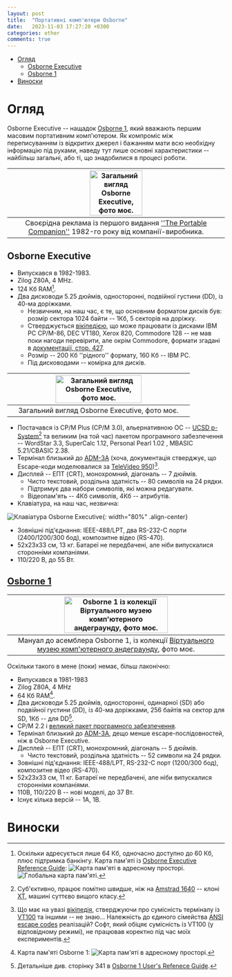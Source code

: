 ```yaml
---
layout: post
title:  "Портативні комп'ютери Osborne"
date:   2023-11-03 17:27:20 +0300
categories: other
comments: true
---
```


- [Огляд](#огляд)
  - [Osborne Executive](#osborne-executive)
  - [Osborne 1](#osborne-1)
- [Виноски](#виноски)

# Огляд

Osborne Executive -- нащадок [Osborne 1](https://en.wikipedia.org/wiki/Osborne_1), який вважають першим масовим портативним комп'ютером. Як компроміс між переписуванням із відкритих джерел і бажанням мати всю необхідну інформацію під руками, наведу тут лише основні характеристики -- найбільш загальні, або ті, що знадобилися в процесі роботи.  

| <img src="pics/osbe_magazine.jpg" width="50%"  title="Загальний вигляд Osborne Executive, фото моє." alt="Загальний вигляд Osborne Executive, фото моє." style="text-align: center;"> |
|:--------------------------------------------------:|
| Своєрідна реклама із першого видання [''The Portable Companion'']((https://archive.org/details/PortableCompanion19820607)) 1982-го року від компанії-виробника. |

## Osborne Executive

- Випускався в 1982-1983.
- Zilog Z80A, 4 MHz.
- 124 Кб RAM[^2].
- Два дисководи 5.25 дюймів, односторонні, подвійної густини (DD), із 40-ма доріжками. 
  - Незвичним, на наш час, є те, що основним форматом дисків був: розмір сектора 1024 байти -- 1Кб, 5 секторів на доріжку. 
  - Стверджується [вікіпедією](https://en.wikipedia.org/wiki/Osborne_Executive#Compatibility), що може працювати із дисками IBM PC CP/M-86, DEC VT180, Xerox 820, Commodore 128 -- не мав поки нагоди перевірити, але окрім Commodore, формати згадані в [документації, стор. 427](files/3F00186-00_ExecutiveRef_1983.pdf).
  - Розмір -- 200 Кб ''рідного'' формату, 160 Кб -- IBM PC.
  - Під дисководами -- комірка для дисків. 

| <img src="pics/osborne_executive_draft_photo.jpg" width="70%"   title="Загальний вигляд Osborne Executive, фото моє." alt="Загальний вигляд Osborne Executive, фото моє." style="text-align: center;"> |
|:--------------------------------------------------:|
| Загальний вигляд Osborne Executive, фото моє. |

 - Постачався із CP/M Plus (CP/M 3.0), альернативною ОС -- [UCSD p-System](https://en.wikipedia.org/wiki/UCSD_Pascal)[^3] та великим (на той час) пакетом програмного забезпечення -- WordStar 3.3, SuperCalc 1.12, Personal Pearl 1.02 , MBASIC 5.21/CBASIC 2.38.
 - Термінал близький до [ADM-3A](https://en.wikipedia.org/wiki/ADM-3A) (хоча, документація стверджує, що Escape-коди моделювалися за [TeleVideo 950](http://terminals-wiki.org/wiki/index.php/TeleVideo_950))[^4].
 - Дисплей -- ЕПТ (CRT), монохромний, діагональ -- 7 дюймів.
   - Чисто текстовий, роздільна здатність -- 80 символів на 24 рядки. 
   - Підтримує два набори символів, які можна редагувати.
   - Відеопам'ять -- 4Кб символів, 4Кб -- атрибутів.
 - Клавіатура, на наш час, незвична:
  
 ![Клавіатура Osborne Executive](pics/osbe_kbd_draft_photo.jpg){: width="80%" .align-center}
  
 - Зовнішні під'єднання: IEEE-488/LPT, два  RS-232-С порти (2400/1200/300 бод), композитне відео (RS-470).
 - 52x23x33 см, 13 кг. Батареї не передбачені, але ніби випускалися сторонніми компаніями.
 - 110/220 В, до 55 Вт.
<!--- Desolation -- Занадто нова, але див. https://forum.vcfed.org/index.php?threads/in-search-of-a-legendary-game-for-osborne.1240932/ -->



 ## [Osborne 1](https://en.wikipedia.org/wiki/Osborne_1)



| <img src="pics/osb1_frank.jpg" width="70%" title="Osborne 1 із колекції Віртуального музею комп'ютерного андеграунду, фото моє." alt="Osborne 1 із колекції Віртуального музею комп'ютерного андеграунду, фото моє." style="text-align: center;"> |
|:--------------------------------------------------:|
| Мануал до асемблера Osborne 1, із колекції [Віртуального музею комп'ютерного андеграунду](https://www.facebook.com/retro.pc.net), фото моє. |

 Оскільки такого в мене (поки) немає, більш лаконічно:

- Випускався в 1981-1983
- Zilog Z80A, 4 MHz
- 64 Кб RAM[^5].
- Два дисководи 5.25 дюймів, односторонні, одинарної (SD) або подвійної густини (DD), із 40-ма доріжками, 256 байтів на сектор для SD, 1Кб -- для DD[^6]. 
- CP/M 2.2 і [великий пакет програмного забезпечення](https://en.wikipedia.org/wiki/Osborne_1#Software).
- Термінал близький до [ADM-3A](https://en.wikipedia.org/wiki/ADM-3A), дещо менше escape-послідовностей, ніж в Osborne Executive.
 - Дисплей -- ЕПТ (CRT), монохромний, діагональ -- 5 дюймів.
   - Чисто текстовий, роздільна здатність -- 52 символи на 24 рядки. 
 - Зовнішні під'єднання: IEEE-488/LPT, RS-232-С порт (1200/300 бод), композитне відео (RS-470).
 - 52x23x33 см, 11 кг. Батареї не передбачені, але ніби випускалися сторонніми компаніями.
 - 110В, 110/220 В -- нові моделі, до 37 Вт.
 - Існує кілька версій -- 1A, 1B.

# Виноски 

[^1]: Здавалося б, нічого не заважало еспериментувати й раніше -- в емуляторах, але, хоча активно ними користуюся і для хобі і для роботи -- маю велике відторгнення працювати виключно в емуляторах. Ще для справи можу себе змусити, для розваги -- ні.

[^2]: Оскільки адресується лише 64 Кб, одночасно доступно до 60 Кб, плюс підтримка банкінгу. Карта пам'яті із [Osborne Executive Reference Guide](files/3F00186-00_ExecutiveRef_1983.pdf): 
  ![Карта пам'яті в адресному просторі.](pics/osbe_memmap1.png)
  ![Глобальна карта пам'яті.](pics/osbe_memmap2.png)

[^3]: Суб'єктивно, працює помітно швидше, ніж на [Amstrad 1640](https://en.wikipedia.org/wiki/PC1512) -- клоні [XT](https://en.wikipedia.org/wiki/IBM_Personal_Computer_XT), машині суттєво вищого класу.

[^4]: Що має на увазі [вікіпедія](https://en.wikipedia.org/wiki/Osborne_Executive#Compatibility), стверджуючи про сумісність терміналу із [VT100](https://en.wikipedia.org/wiki/Hazeltine_1500) та іншими -- не знаю... Належність до єдиного сімейства [ANSI escape codes](https://en.wikipedia.org/wiki/ANSI_escape_code) реалізацій? Софт, який обіцяє сумісність із VT100 (у відповідному режимі), не працював коректно під час моїх експериментів.

[^5]: Карта пам'яті Osborne 1:
  ![Карта пам'яті в адресному просторі.](pics/osb1_memmap1.png)

[^6]: Детальніше див. сторінку 341 в [Osborne 1 User's Refenece Guide](files/Osborne_1_Users_Reference_Guide_1981.pdf).
  